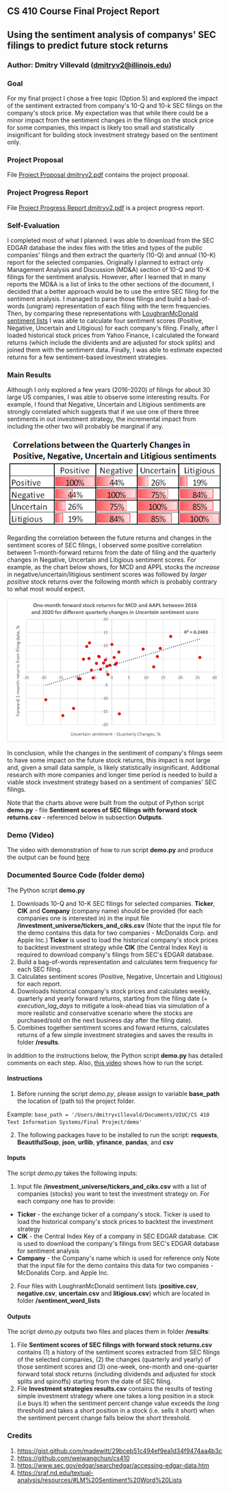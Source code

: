 ## CS 410 Course Final Project Report

## Using the sentiment analysis of companys' SEC filings to predict future stock returns
### Author: Dmitry Villevald (dmitryv2@illinois.edu)

### Goal
For my final project I chose a free topic (Option 5) and explored the impact of the sentiment extracted from company's 10-Q and 10-k SEC filings on the company's stock price. My expectation was that while there could be a minor impact from the sentiment changes in the filings on the stock price for some companies, this impact is likely too small and statistically insignificant for building stock investment strategy based on the sentiment only. 

### Project Proposal
File [Project Proposal dmitryv2.pdf](https://github.com/dvillevald/CourseProject/blob/main/Project%20Proposal%20dmitryv2.pdf) contains the project proposal.

### Project Progress Report
File [Project Progress Report dmitryv2.pdf](https://github.com/dvillevald/CourseProject/blob/main/Project%20Progress%20Report%20dmitryv2.pdf) is a project progress report.

### Self-Evaluation
I completed most of what I planned. I was able to download from the SEC EDGAR database the index files with the titles and types of the public companies' filings and then extract the quarterly (10-Q) and annual (10-K) report for the selected companies. Originally I planned to extract only Management Analysis and Discussion (MD&A) section of 10-Q and 10-K filings for the sentiment analysis. However, after I learned that in many reports the MD&A is a list of links to the other sections of the document, I decided that a better approach would be to use the entire SEC filing for the sentiment analysis. I managed to parse those filings and build a bad-of-words (unigram) representation of each filing with the term frequencies. Then, by comparing these representations with [LoughranMcDonald sentiment lists](https://sraf.nd.edu/textual-analysis/resources/#LM%20Sentiment%20Word%20Lists) I was able to calculate four sentiment scores (Positive, Negative, Uncertain and Litigious) for each company's filing. Finally, after I loaded historical stock prices from Yahoo Finance, I calculated the forward returns (which include the dividents and are adjusted for stock splits) and joined them with the sentiment data. Finally, I was able to estimate expected returns for a few sentiment-based investment strategies. 

### Main Results
Although I only explored a few years (2016-2020) of filings for about 30 large US companies, I was able to observe some interesting results. For example, I found that Negative, Uncertain and Litigious sentiments are strongly correlated which suggests that if we use one of there three sentiments in out investment strategy, the incremental impact from including the other two will probably be marginal if any.

![](https://github.com/dvillevald/CourseProject/blob/main/demo/images/Correlations%20between%20qtrly%20changes%20in%20stock%20sentiments.png)

Regarding the correlation between the future returns and changes in the sentiment scores of SEC filings, I observed some positive correlation between 1-month-forward returns from the date of filing and the quarterly changes in Negative, Uncertain and Litigious sentiment scores. For example, as the chart below shows, for MCD and APPL stocks the *increase* in negative/uncertain/litigious sentiment scores was followed by *larger positive* stock returns over the following month which is probably contrary to what most would expect. 
     
![](https://github.com/dvillevald/CourseProject/blob/main/demo/images/Monthy%20forward%20stock%20returns%20for%20different%20quarterly%20changes%20in%20Uncertain%20sentiment%20score.png)

In conclusion, while the changes in the sentiment of company's filings seem to have some impact on the future stock returns, this impact is not large and, given a small data sample, is likely statistically insignificant. Additional research with more companies and longer time period is needed to build a viable stock investment strategy based on a sentiment of companies' SEC filings.

Note that the charts above were built from the output of Python script **demo.py** - file **Sentiment scores of SEC filings with forward stock returns.csv** - referenced below in subsection **Outputs**.

### Demo (Video)
The video with demonstration of how to run script **demo.py** and produce the output can be found [here](https://mediaspace.illinois.edu/media/1_o4c11nf6)

### Documented Source Code (folder **demo**)
The Python script **demo.py** 
1) Downloads 10-Q and 10-K SEC filings for selected companies. **Ticker**, **CIK** and **Company** (company name) should be provided (for each companies one is interested in) in the input file **/investment_universe/tickers_and_ciks.csv** (Note that the input file for the demo contains this data for two companies - McDonalds Corp. and Apple Inc.) **Ticker** is used to load the historical company's stock prices to backtest investment strategy while **CIK** (the Central Index Key) is required to download company's filings from SEC's EDGAR database.  
2) Build a bag-of-words representation and calculates term frequency for each SEC filing.
3) Calculates sentiment scores (Positive, Negative, Uncertain and Litigious) for each report.
4) Downloads historical company's stock prices and calculates weekly, quarterly and yearly forward returns, starting from the filing date (+ *execution_lag_days* to mitigate a look-ahead bias via simulation of a more realistic and conservative scenario where the stocks are purchased/sold on the next business day after the filing date).
5) Combines together sentiment scores and foward returns, calculates returns of a few simple investment strategies and saves the results in folder **/results**.

In addition to the instructions below, the Python script **demo.py** has detailed comments on each step. Also, [this video](https://mediaspace.illinois.edu/media/1_o4c11nf6) shows how to run the script.

#### Instructions
1) Before running the script *demo.py*, please assign to variable **base_path** the location of (path to) the project folder.

Example: `base_path = '/Users/dmitryvillevald/Documents/UIUC/CS 410 Text Information Systems/Final Project/demo'`

2) The following packages have to be installed to run the script: **requests**, **BeautifulSoup**, **json**, **urllib**, **yfinance**, **pandas**, and **csv**

#### Inputs
The script *demo.py* takes the following inputs:
1) Input file **/investment_universe/tickers_and_ciks.csv** with a list of companies (stocks) you want to test the investment strategy on. For each company one has to provide:
- **Ticker** - the exchange ticker of a company's stock. Ticker is used to load the historical company's stock prices to backtest the investment strategy
- **CIK** - the Central Index Key of a company in SEC EDGAR database. CIK is used to download the company's filings from SEC's EDGAR database for sentiment analysis
- **Company** - the Company's name which is used for reference only
Note that the input file for the demo contains this data for two companies - McDonalds Corp. and Apple Inc.
2) Four files with LoughranMcDonald sentiment lists (**positive.csv**, **negative.csv**, **uncertain.csv** and **litigious.csv**) which are located in folder **/sentiment_word_lists** 

#### Outputs
The script *demo.py* outputs two files and places them in folder **/results**:
1) File **Sentiment scores of SEC filings with forward stock returns.csv** contains (1) a history of the sentiment scores extracted from SEC filings of the selected companies, (2) the changes (quarterly and yearly) of those sentiment scores and (3) one-week, one-month and one-quarter forward total stock returns (including dividends and adjusted for stock splits and spinoffs) starting from the date of SEC filing.
2) File **Investment strategies results.csv** contains the results of testing simple investment strategy where one takes a long position in a stock (i.e buys it) when the sentiment percent change value exceeds the *long* threshold and takes a short position in a stock (i.e. sells it short) when the sentiment percent change falls below the *short* threshold.  

### Credits
1) https://gist.github.com/madewitt/29bceb51c494ef9ea1d34f9474aa4b3c
2) https://github.com/weiwangchun/cs410
3) https://www.sec.gov/edgar/searchedgar/accessing-edgar-data.htm
4) https://sraf.nd.edu/textual-analysis/resources/#LM%20Sentiment%20Word%20Lists
